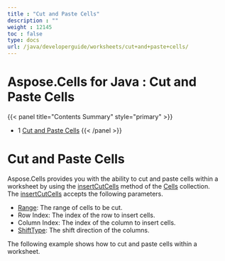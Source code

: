 ```yaml
---
title : "Cut and Paste Cells" 
description : "" 
weight : 12145 
toc : false
type: docs
url: /java/developerguide/worksheets/cut+and+paste+cells/
---
```


# Aspose.Cells for Java : Cut and Paste Cells


{{< panel title="Contents Summary" style="primary" >}}
*   1 [Cut and Paste Cells](#cut-and-paste-cells)
{{< /panel >}}
 

# Cut and Paste Cells

Aspose.Cells provides you with the ability to cut and paste cells within a worksheet by using the [insertCutCells](https://apireference.aspose.com/java/cells/com.aspose.cells/cells#insertCutCells(com.aspose.cells.Range,%20int,%20int,%20int)) method of the [Cells](https://apireference.aspose.com/java/cells/com.aspose.cells/Cells) collection. The [insertCutCells](https://apireference.aspose.com/java/cells/com.aspose.cells/cells#insertCutCells(com.aspose.cells.Range,%20int,%20int,%20int)) accepts the following parameters.

*   [Range](https://apireference.aspose.com/java/cells/com.aspose.cells/Range): The range of cells to be cut.
*   Row Index: The index of the row to insert cells.
*   Column Index: The index of the column to insert cells.
*   [ShiftType](https://apireference.aspose.com/java/cells/com.aspose.cells/ShiftType): The shift direction of the columns.

The following example shows how to cut and paste cells within a worksheet. 

